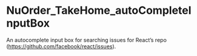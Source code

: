 # NuOrder_TakeHome_autoCompleteInputBox
An autocomplete input box   for searching issues for React’s repo (https://github.com/facebook/react/issues). 
